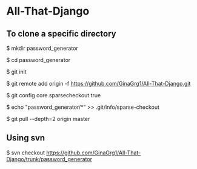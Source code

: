 # All-That-Django

## To clone a specific directory
$ mkdir password_generator

$ cd password_generator

$ git init

$ git remote add origin -f https://github.com/GinaGrg1/All-That-Django.git

$ git config core.sparsecheckout true

$ echo "password_generator/*" >> .git/info/sparse-checkout

$ git pull --depth=2 origin master


## Using svn
$ svn checkout https://github.com/GinaGrg1/All-That-Django/trunk/password_generator
